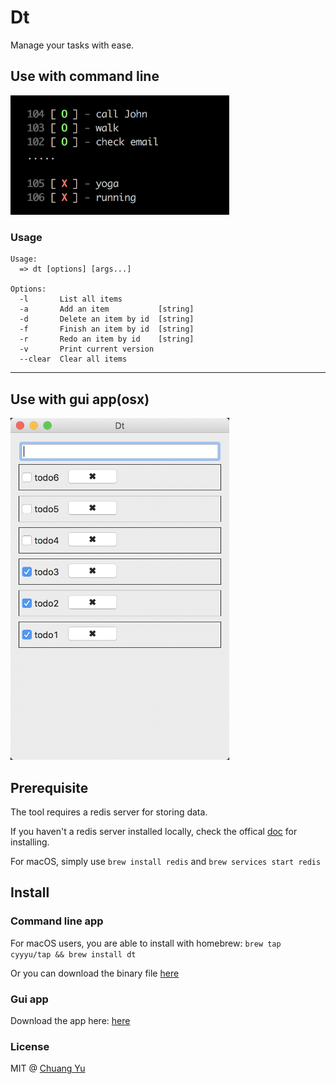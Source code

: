 # Dt

Manage your tasks with ease.

## Use with command line

<img src="./img/screenshot2.png" alt="screenshot" width="350" />

### Usage

```
Usage:
  => dt [options] [args...]

Options:
  -l       List all items
  -a       Add an item           [string]
  -d       Delete an item by id  [string]
  -f       Finish an item by id  [string]
  -r       Redo an item by id    [string]
  -v       Print current version
  --clear  Clear all items
```

---

## Use with gui app(osx)

<img src="./img/MacOS.png" alt="screenshot-osx" width="350" />

## Prerequisite

The tool requires a redis server for storing data.

If you haven't a redis server installed locally, check the offical [doc](https://redis.io/download) for installing.

For macOS, simply use `brew install redis` and `brew services start redis`

## Install

### Command line app

For macOS users, you are able to install with homebrew: `brew tap cyyyu/tap && brew install dt`

Or you can download the binary file [here](https://github.com/cyyyu/dt/releases)

### Gui app

Download the app here: [here](https://github.com/cyyyu/dt/releases)

### License

MIT @ [Chuang Yu](https://github.com/cyyyu)
